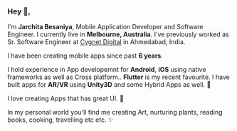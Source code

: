 ### Hey 👋,
I'm **Jarchita Besaniya**, Mobile Application Developer and Software Engineer. I currently live in **Melbourne, Australia**.
I've previously worked as Sr. Software Engineer at [Cygnet Digital](https://www.cygnet-digital.com/) in Ahmedabad, India.

I have been creating mobile apps since past **6 years**. 

I hold experience in App developemnt for **Android**, **iOS** using native frameworks as well as Cross platform..
**Flutter** is my recent favourite. I have built apps for **AR/VR** using **Unity3D** and some Hybrid Apps as well. 📱

I love creating Apps that has great UI. 🖤


In my personal world you'll find me creating Art, nurturing plants, reading books, cooking, travelling etc etc. ✨







<!--
**Jarchita/jarchita** is a ✨ _special_ ✨ repository because its `README.md` (this file) appears on your GitHub profile.

Here are some ideas to get you started:

- 🔭 I’m currently working on ...
- 🌱 I’m currently learning ...
- 👯 I’m looking to collaborate on ...
- 🤔 I’m looking for help with ...
- 💬 Ask me about ...
- 📫 How to reach me: ...
- 😄 Pronouns: ...
- ⚡ Fun fact: ...
-->
